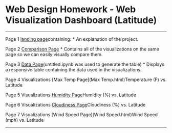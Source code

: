 # Web Design Homework - Web Visualization Dashboard (Latitude)
********************************************************************************
Page 1 [landing page](Landing.html)containing:
                                * An explanation of the project.


Page 2 [Comparison Page](Comparisons.html)
                              * Contains all of the visualizations on the same page so we can easily visually compare them.


Page 3 [Data Page](Data.html)(untitled.ipynb was used to generate the table)
                                * Displays a responsive table containing the data used in the visualizations.


Page 4 Visualizations [Max Temp Page](Max Temp.html)Temperature (F) vs. Latitude


Page 5 Visualizations [Humidity Page](Humidity.html)Humidity (%) vs. Latitude


Page 6 Visualizations [Cloudiness Page](Cloudiness.html)Cloudiness (%) vs. Latitude


Page 7 Visualizations [Wind Speed Page](Wind Speed.html)Wind Speed (mph) vs. Latitude

********************************************************************************


